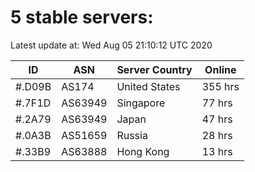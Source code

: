 # 5 stable servers:

Latest update at: Wed Aug 05 21:10:12 UTC 2020

| ID | ASN | Server Country | Online |
| -- | --- | -------------- | ------ |
| #.D09B | AS174 | United States | 355 hrs |
| #.7F1D | AS63949 | Singapore | 77 hrs |
| #.2A79 | AS63949 | Japan | 47 hrs |
| #.0A3B | AS51659 | Russia | 28 hrs |
| #.33B9 | AS63888 | Hong Kong | 13 hrs |

